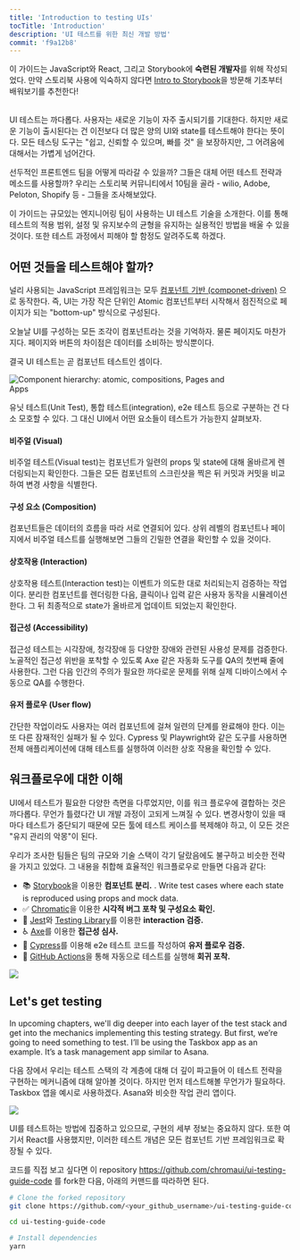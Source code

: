 ```yaml
---
title: 'Introduction to testing UIs'
tocTitle: 'Introduction'
description: 'UI 테스트를 위한 최신 개발 방법'
commit: 'f9a12b8'
---
```


<div class="aside">이 가이드는 JavaScript와 React, 그리고 Storybook에 <b>숙련된 개발자</b>를 위해 작성되었다. 만약 스토리북 사용에 익숙하지 않다면 <a href="/intro-to-storybook">Intro to Storybook</a>을 방문해 기초부터 배워보기를 추천한다!
</div>

<br/>

UI 테스트는 까다롭다. 사용자는 새로운 기능이 자주 출시되기를 기대한다. 하지만 새로운 기능이 출시된다는 건 이전보다 더 많은 양의 UI와 state를 테스트해야 한다는 뜻이다. 모든 테스팅 도구는 "쉽고, 신뢰할 수 있으며, 빠를 것" 을 보장하지만, 그 어려움에 대해서는 가볍게 넘어간다.

선두적인 프론트엔드 팀을 어떻게 따라갈 수 있을까? 그들은 대체 어떤 테스트 전략과 메소드를 사용할까? 우리는 스토리북 커뮤니티에서 10팀을 골라 - wilio, Adobe, Peloton, Shopify 등 - 그들을 조사해보았다.

이 가이드는 규모있는 엔지니어링 팀이 사용하는 UI 테스트 기술을 소개한다. 이를 통해 테스트의 적용 범위, 설정 및 유지보수의 균형을 유지하는 실용적인 방법을 배울 수 있을 것이다. 또한 테스트 과정에서 피해야 할 함정도 알려주도록 하겠다.

## 어떤 것들을 테스트해야 할까?

널리 사용되는 JavaScript 프레임워크는 모두 [컴포넌트 기반 (componet-driven)](https://www.componentdriven.org/) 으로 동작한다. 즉, UI는 가장 작은 단위인 Atomic 컴포넌트부터 시작해서 점진적으로 페이지가 되는 "bottom-up" 방식으로 구성된다.

오늘날 UI를 구성하는 모든 조각이 컴포넌트라는 것을 기억하자. 물론 페이지도 마찬가지다. 페이지와 버튼의 차이점은 데이터를 소비하는 방식뿐이다.

결국 UI 테스트는 곧 컴포넌트 테스트인 셈이다. 


<img style="max-width: 400px;" src="/ui-testing-handbook/component-testing.gif" alt="Component hierarchy: atomic, compositions, Pages and Apps" />

유닛 테스트(Unit Test), 통합 테스트(integration), e2e 테스트 등으로 구분하는 건 다소 모호할 수 있다. 그 대신 UI에서 어떤 요소들이 테스트가 가능한지 살펴보자. 

#### 비주얼 (Visual)

비주얼 테스트(Visual test)는 컴포넌트가 일련의 props 및 state에 대해 올바르게 렌더링되는지 확인한다. 그들은 모든 컴포넌트의 스크린샷을 찍은 뒤 커밋과 커밋을 비교하여 변경 사항을 식별한다.

#### 구성 요소 (Composition)

컴포넌트들은 데이터의 흐름을 따라 서로 연결되어 있다. 상위 레벨의 컴포넌트나 페이지에서 비주얼 테스트를 실행해보면 그들의 긴밀한 연결을 확인할 수 있을 것이다.  


#### 상호작용 (Interaction)

상호작용 테스트(Interaction test)는 이벤트가 의도한 대로 처리되는지 검증하는 작업이다. 분리한 컴포넌트를 렌더링한 다음, 클릭이나 입력 같은 사용자 동작을 시뮬레이션한다. 그 뒤 최종적으로 state가 올바르게 업데이트 되었는지 확인한다.  

#### 접근성 (Accessibility)

접근성 테스트는 시각장애, 청각장애 등 다양한 장애와 관련된 사용성 문제를 검증한다. 노골적인 접근성 위반을 포착할 수 있도록 Axe 같은 자동화 도구를 QA의 첫번째 줄에 사용한다. 그런 다음 인간의 주의가 필요한 까다로운 문제를 위해 실제 디바이스에서 수동으로 QA를 수행한다.

#### 유저 플로우 (User flow)

간단한 작업이라도 사용자는 여러 컴포넌트에 걸쳐 일련의 단계를 완료해야 한다. 이는 또 다른 잠재적인 실패가 될 수 있다. Cypress 및 Playwright와 같은 도구를 사용하면 전체 애플리케이션에 대해 테스트를 실행하여 이러한 상호 작용을 확인할 수 있다.

## 워크플로우에 대한 이해

UI에서 테스트가 필요한 다양한 측면을 다루었지만, 이를 워크 플로우에 결합하는 것은 까다롭다. 무언가 틀렸다간 UI 개발 과정이 고되게 느껴질 수 있다. 변경사항이 있을 때마다 테스트가 중단되기 때문에 모든 툴에 테스트 케이스를 복제해야 하고, 이 모든 것은 "유지 관리의 악몽"이 된다.

우리가 조사한 팀들은 팀의 규모와 기술 스택이 각기 달랐음에도 불구하고 비슷한 전략을 가지고 있었다. 그 내용을 취합해 효율적인 워크플로우로 만들면 다음과 같다: 



- 📚 [Storybook](http://storybook.js.org/)을 이용한 **컴포넌트 분리.** . Write test cases where each state is reproduced using props and mock data.
- ✅ [Chromatic](https://www.chromatic.com/)을 이용한 **시각적 버그 포착 및 구성요소 확인.** 
- 🐙 [Jest](https://jestjs.io/)와 [Testing Library](https://testing-library.com/)를 이용한 **interaction 검증.**
- ♿️ [Axe](https://www.deque.com/axe/)를 이용한 **접근성 심사.**
- 🔄 [Cypress](https://www.cypress.io/)를 이용해 e2e 테스트 코드를 작성하여 **유저 플로우 검증.**
- 🚥 [GitHub Actions](https://github.com/features/actions)을 통해 자동으로 테스트를 실행해 **회귀 포착.**

![](/ui-testing-handbook/ui-testing-workflow.png)

## Let's get testing

In upcoming chapters, we'll dig deeper into each layer of the test stack and get into the mechanics implementing this testing strategy. But first, we’re going to need something to test. I’ll be using the Taskbox app as an example. It’s a task management app similar to Asana.

다음 장에서 우리는 테스트 스택의 각 계층에 대해 더 깊이 파고들어 이 테스트 전략을 구현하는 메커니즘에 대해 알아볼 것이다. 하지만 먼저 테스트해볼 무언가가 필요하다. Taskbox 앱을 예시로 사용하겠다. Asana와 비슷한 작업 관리 앱이다.

![](/ui-testing-handbook/taskbox.png)

UI를 테스트하는 방법에 집중하고 있으므로, 구현의 세부 정보는 중요하지 않다. 또한 여기서 React를 사용했지만, 이러한 테스트 개념은 모든 컴포넌트 기반 프레임워크로 확장될 수 있다.

코드를 직접 보고 싶다면 이 repository https://github.com/chromaui/ui-testing-guide-code 를 fork한 다음, 아래의 커맨드를 따라하면 된다.

```sh
# Clone the forked repository
git clone https://github.com/<your_github_username>/ui-testing-guide-code

cd ui-testing-guide-code

# Install dependencies
yarn
```
